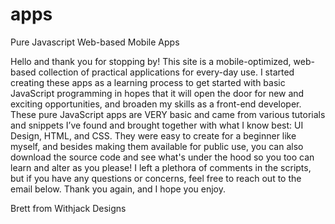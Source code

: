 # apps
Pure Javascript Web-based Mobile Apps

Hello and thank you for stopping by! This site is a mobile-optimized, web-based collection of practical applications for every-day use. I started creating these apps as a learning process to get started with basic JavaScript programming in hopes that it will open the door for new and exciting opportunities, and broaden my skills as a front-end developer. These pure JavaScript apps are VERY basic and came from various tutorials and snippets I’ve found and brought together with what I know best: UI Design, HTML, and CSS. They were easy to create for a beginner like myself, and besides making them available for public use, you can also download the source code and see what's under the hood so you too can learn and alter as you please! I left a plethora of comments in the scripts, but if you have any questions or concerns, feel free to reach out to the email below. Thank you again, and I hope you enjoy.

Brett from Withjack Designs
